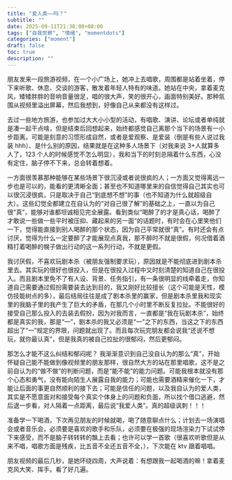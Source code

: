 ```yaml
---
title: "爱人类——吗？"
subtitle: ""
date: 2025-09-11T21:38:00+08:00
tags: ["自我觉察", "情绪", "momentdots"]
categories: ["moment"]
draft: false    
toc: true
description: ""
---
```

朋友发来一段旅游视频，在一个小广场上，她冲上去唱歌，周围都是站着坐着，停下来听歌、休息、交谈的游客，散发着年轻人特有的味道。她站在中央，拿着麦克风，矮矮胖胖的音响音量很足，唱的很大声，笑的很开心，画面特别美好。那种氛围从视频里溢出屏幕，然后我想到，好像自己从来都没有这样过。

去过一些地方旅游，也参加过大大小小型的活动，有唱歌、演讲、论坛或者单纯就是凑一起干点啥，但是结束后回想起来，始终都感觉自己离那个当下的场景有一小步距离。可能是刻意的习惯形成自然，或者是爱观察、是爱装（倒是有些人说过我装 hhh）、是什么别的原因，结果就是在这种多人场景下（对我来说 3+人就算多人了，123 个人的时候感觉不怎么明显），我和当下的时刻总隔着什么东西，心没有定住，脑子停不下来，总会转着想着。

一方面很羡慕那种能够在某些场景下很沉浸或者说很疯的人；一方面又觉得离远一步也是可以的，能看的更清晰全面；甚至也不知道哪里来的自信觉得自己其实也可以很沉浸很疯，只是取决于自己“到底想不想”的事（也不知道为什么就超级自大）。这些幻觉全都建立在自认为的“对自己很了解”的基础之上，一直以为自己很“真”，能够对谁都坦诚相见完全展露。看到类似“喝醉了的才是真心话，喝醉了才敢说一些做一些平时被压抑、藏起来的另一面”的话题时，有时会在心里笑他们一下，觉得能直接到别人喝醉的那个状态，因为自己平常就很“真”。有时还会有点讨厌，觉得为什么一定要醉了才能展现点真我，那不醉时不就是很假，何况借着酒精打着喝醉的幌子做出行动的这一系列行动，不就是更假。

我讨厌假，不喜欢玩剧本杀（被朋友强制要求玩），原因就是不能彻底进到剧本杀里去。其实玩的很好也很投入，但是在很投入过程中又时刻清楚的知道自己在很投入。而且剧本里免不了有人设、背景、任务指引，有一条很明显的线牵着走，你知道自己需要通过假扮需要装去达到目的，我又刚好比较擅长（这个可能是天性，模仿技能树点的多），最后结局往往是成了剧本杀里的赢家，但是剧本杀里我和现实里的我脑子里的我产生了巨大的矛盾，在那几个小时里不断反复拉扯。不能很好的接受自己那么投入的去装去假扮，因为对我而言，一直都是“我在玩剧本杀”，始终都是真实的我，那是“一”，剧本杀的我又必须是“一”之下的东西，当这之下的东西超出了“一”规定的界限，问题就出现了。而且每次玩完朋友都会说我“还说不想玩，就你最认真”，但是我真的被自己拉扯的很郁闷，然后更郁闷。

那怎么才能不这么纠结和郁闷呢？
我渐渐意识到自己没自认为的那么“真”，开始怀疑自己能不能做到像视频里的朋友那样，很自然大方的站在那里唱歌，这不是之前自认为的“做不做”的判断问题，而是“能不能”的能力问题。可能我根本就没有那个心态和勇气，没有能向陌生人展露自我的能力；可能也需要酒精来催化一下，才能让后面的事更自然顺利的接下去；可能是信任的问题，以及我自认为的爱人类，其实是不愿意面对和接受每个真实个体身上的问题和负面，所以找个借口逃避，然后退一步看，对人隔着一点距离，最后说“我爱人类”。真的超级讽刺！！！

准备学一下喝酒，下次再见朋友的时候就喝，喝了随意聊点什么；计划去一场演唱会或者音乐会，必须要是喜欢的歌手和乐队，必须要在极强的现场渲染力下试试停下来感受，而不是脑子转转转的飘上去看；也许可以学一首歌（很喜欢听歌但是从来不唱，唱歌方面是残疾，比五音不全还五音不全，），下次能在 ktv 跟着唱唱。

朋友视频的最后几秒，是她环绕四周，大声说着：有想跟我一起喝酒的嘛！拿着麦克风大笑、挥手。看了好几遍。